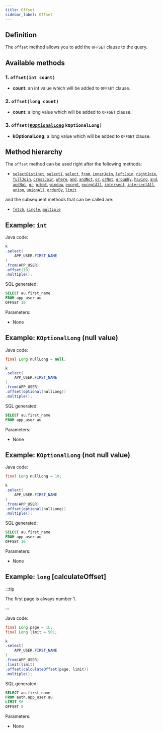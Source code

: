 ```yaml
---
title: Offset
sidebar_label: Offset
---
```


## Definition

The `offset` method allows you to add the `OFFSET` clause to the query.

## Available methods

### 1. `offset(int count)`

- **count:** an int value which will be added to `OFFSET` clause.

### 2. `offset(long count)`

- **count:** a long value which will be added to `OFFSET` clause.

### 3. `offset(`[`KOptionalLong`](/docs/misc/kcondition/introduction#2-optional-conditions) `kOptionalLong)`

- **kOptionalLong:** a long value which will be added to `OFFSET` clause.

## Method hierarchy

The `offset` method can be used right after the following methods:

- [`selectDistinct`](/docs/select-statement/select/distinct), [`select1`](/docs/select-statement/select/select1), [`select`](/docs/select-statement/select/), [`from`](/docs/select-statement/from/), [`innerJoin`](/docs/select-statement/join/inner-join), [`leftJoin`](/docs/select-statement/join/left-join), [`rightJoin`](/docs/select-statement/join/right-join), [`fullJoin`](/docs/select-statement/join/full-join), [`crossJoin`](/docs/select-statement/join/cross-join), [`where`](/docs/select-statement/where/), [`and`](/docs/select-statement/where/and), [`andNot`](/docs/select-statement/where/and-not), [`or`](/docs/select-statement/where/or), [`orNot`](/docs/select-statement/where/or-not), [`groupBy`](/docs/select-statement/group-by/), [`having`](/docs/select-statement/having/), [`and`](/docs/select-statement/having/and), [`andNot`](/docs/select-statement/having/and-not), [`or`](/docs/select-statement/having/or), [`orNot`](/docs/select-statement/having/or-not), [`window`](/docs/select-statement/window/), [`except`](/docs/select-statement/combining/except), [`exceptAll`](/docs/select-statement/combining/except-all), [`intersect`](/docs/select-statement/combining/intersect), [`intersectAll`](/docs/select-statement/combining/intersect-all), [`union`](/docs/select-statement/combining/union), [`unionAll`](/docs/select-statement/combining/union-all), [`orderBy`](/docs/select-statement/order-by/), [`limit`](/docs/select-statement/limit)

and the subsequent methods that can be called are:

- [`fetch`](/docs/select-statement/fetch/), [`single`](/docs/select-statement/select/), [`multiple`](/docs/select-statement/select/)

## Example: `int`

Java code:

```java
k
.select(
    APP_USER.FIRST_NAME
)
.from(APP_USER)
.offset(10)
.multiple();
```

SQL generated:

```sql
SELECT au.first_name
FROM app_user au
OFFSET 10
```

Parameters:

- None

## Example: `KOptionalLong` (null value)

Java code:

```java
final Long nullLong = null;

k
.select(
    APP_USER.FIRST_NAME
)
.from(APP_USER)
.offset(optional(nullLong))
.multiple();
```

SQL generated:

```sql
SELECT au.first_name
FROM app_user au
```

Parameters:

- None

## Example: `KOptionalLong` (not null value)

Java code:

```java
final Long nullLong = 10;

k
.select(
    APP_USER.FIRST_NAME
)
.from(APP_USER)
.offset(optional(nullLong))
.multiple();
```

SQL generated:

```sql
SELECT au.first_name
FROM app_user au
OFFSET 10
```

Parameters:

- None

## Example: `long` [calculateOffset]

:::tip

The first page is always number 1.

:::

Java code:

```java
final Long page = 1L;
final Long limit = 50L;

k
.select(
    APP_USER.FIRST_NAME
)
.from(APP_USER)
.limit(limit)
.offset(calculateOffset(page, limit))
.multiple();
```

SQL generated:

```sql
SELECT au.first_name
FROM auth.app_user au
LIMIT 50
OFFSET 0
```

Parameters:

- None